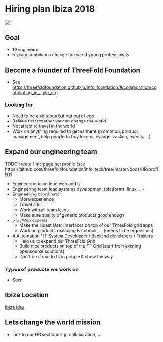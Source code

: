 # Hiring plan Ibiza 2018

![](https://images.unsplash.com/photo-1504257365157-1496a50d48f2?ixlib=rb-0.3.5&ixid=eyJhcHBfaWQiOjEyMDd9&s=cd9045b6436e90624f908f6ede529f97&auto=format&fit=crop&w=1500&q=80)

## Goal

- 10 engineers
- 5 young ambituous change the world young professionals

## Become a founder of ThreeFold Foundation

- See https://threefoldfoundation.github.io/info_foundation/#/collaboration/contributing_in_agile_org

### Looking for

- Need to be ambituous but not out of ego
- Believe that together we can change the world
- Not afraid to travel in the world
- Work on anything required to get us there (promotion, product management, help people to buy tokens, evangelizastion, events, ...)

## Expand our engineering team

TODO create 1 md page per profile (see https://github.com/threefoldfoundation/info_tech/tree/master/docs/HR/profiles)

- Engineering team lead web and UI
- Engineering team lead systems development (platforms, linux, ...)
- Engineering coordinator 
    - More experience
    - Travel a lot
    - Work with all team leads
    - Make sure quality of generic products good enough
- 5 UI/Web experts
    - Make the nicest User Interfaces on top of our ThreeFold grid apps
    - Work on products replacing Facebook, ... (needs to be ergonomic)
- 4 Automation / IT System Developers / Backend developers / Trainers
    - Help us to expand our ThreeFold Grid
    - Build nice products on top of the TF Grid (start from existing opensource solutions)
    - Don't be afraid to train people & show the way

### Types of products we work on

- Soon


## Ibiza Location

[Ibiza Idea](https://raw.githubusercontent.com/threefoldfoundation/info_tech/master/docs/HR/IbizaIdea.md ':include :type=markdown')

## Lets change the world mission

- Link to our HR sections e.g. collaboration, ...
